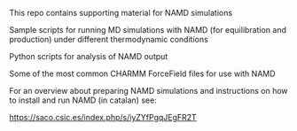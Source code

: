 This repo contains supporting material for NAMD simulations

Sample scripts for running MD simulations with NAMD (for equilibration and production) under different thermodynamic conditions

Python scripts for analysis of NAMD output

Some of the most common CHARMM ForceField files for use with NAMD

For an overview about preparing NAMD simulations and instructions on how to install and run NAMD (in catalan) see:

https://saco.csic.es/index.php/s/iyZYfPgqJEgFR2T



